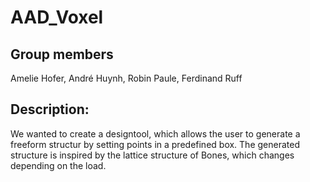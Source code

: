 # AAD_Voxel

## Group members
Amelie Hofer, André Huynh, Robin Paule, Ferdinand Ruff 
## Description: 
We wanted to create a designtool, which allows the user to generate a freeform structur by setting points in a predefined box. 
The generated structure is inspired by the lattice structure of Bones, which changes depending on the load. 
